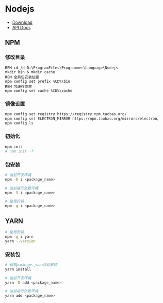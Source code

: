 # Nodejs

- [Download](https://nodejs.org/en/download/)
- [API Docs](http://nodejs.cn/api/)

## NPM

### 修改目录

```batch
REM cd /d D:\ProgramFiles\Programmer\Language\Nodejs
mkdir bin & mkdir cache
REM 全局包安装位置
npm config set prefix %CD%\bin
REM 包缓存位置
npm config set cache %CD%\cache
```

### 镜像设置

```bash
npm config set registry https://registry.npm.taobao.org/
npm config set ELECTRON_MIRROR https://npm.taobao.org/mirrors/electron/
npm config ls
```

### 初始化

```bash
npm init
# npm init -f
```

### 包安装

```bash
# 当前开发环境
npm -D i <package_name>
```

```bash
# 当前运行依赖环境
npm -S i <package_name>
```

```bash
# 全局安装
npm -g i <package_name>
```

## YARN

```bash
# 全局安装
npm -g i yarn
yarn --version
```

### 安装包

```bash
# 根据package.json自动安装
yarn install
```

```bash
# 当前开发环境
yarn -D add <package_name>
```

```bash
# 当前运行依赖环境
yarn add <package_name>
```